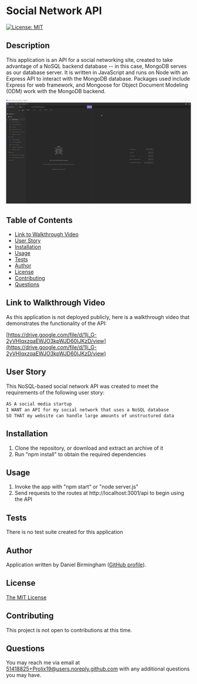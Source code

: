 # Social Network API

[![License: MIT](https://img.shields.io/badge/License-MIT-yellow.svg)](https://opensource.org/licenses/MIT)

## Description
This application is an API for a social networking site, created to take advantage of a NoSQL backend database -- in this case, MongoDB serves as our database server. It is written in JavaScript and runs on Node with an Express API to interact with the MongoDB database. Packages used include Express for web framework, and Mongoose for Object Document Modeling (ODM) work with the MongoDB backend.

![Picture of the API at work](assets/images/screenshot.gif)

## Table of Contents
- [Link to Walkthrough Video](#link-to-walkthrough-video)
- [User Story](#user-story)
- [Installation](#installation)
- [Usage](#usage)
- [Tests](#tests)
- [Author](#author)
- [License](#license)
- [Contributing](#contributing)
- [Questions](#questions)

## Link to Walkthrough Video
As this application is not deployed publicly, here is a walkthrough video that demonstrates the functionality of the API:

[https://drive.google.com/file/d/1lj_G-2yVHIqxzqaEWJO3kpWJD60IJKzD/view](https://drive.google.com/file/d/1lj_G-2yVHIqxzqaEWJO3kpWJD60IJKzD/view)

## User Story
This NoSQL-based social network API was created to meet the requirements of the following user story:
```
AS A social media startup
I WANT an API for my social network that uses a NoSQL database
SO THAT my website can handle large amounts of unstructured data
```

## Installation
1. Clone the repository, or download and extract an archive of it
2. Run "npm install" to obtain the required dependencies

## Usage
1. Invoke the app with "npm start" or "node server.js"
2. Send requests to the routes at http://localhost:3001/api to begin using the API

## Tests
There is no test suite created for this application

## Author
Application written by Daniel Birmingham ([GitHub profile](https://github.com/Prolix19/)).

## License
[The MIT License](https://opensource.org/licenses/MIT)

## Contributing
This project is not open to contributions at this time.

## Questions
You may reach me via email at 51418825+Prolix19@users.noreply.github.com with any additional questions you may have.
